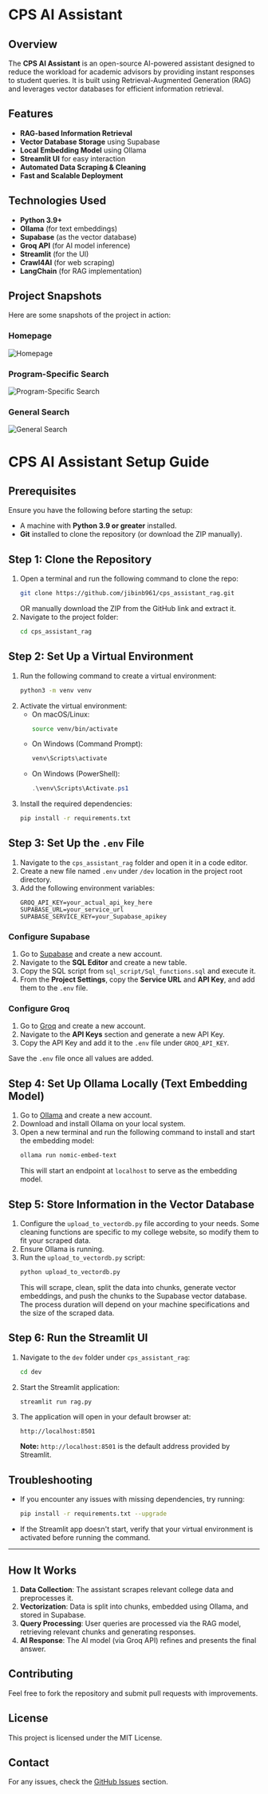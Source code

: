 # CPS AI Assistant

## Overview
The **CPS AI Assistant** is an open-source AI-powered assistant designed to reduce the workload for academic advisors by providing instant responses to student queries. It is built using Retrieval-Augmented Generation (RAG) and leverages vector databases for efficient information retrieval.

## Features
- **RAG-based Information Retrieval**
- **Vector Database Storage** using Supabase
- **Local Embedding Model** using Ollama
- **Streamlit UI** for easy interaction
- **Automated Data Scraping & Cleaning**
- **Fast and Scalable Deployment**

## Technologies Used
- **Python 3.9+**
- **Ollama** (for text embeddings)
- **Supabase** (as the vector database)
- **Groq API** (for AI model inference)
- **Streamlit** (for the UI)
- **Crawl4AI** (for web scraping)
- **LangChain** (for RAG implementation)


## Project Snapshots
Here are some snapshots of the project in action:

### Homepage
![Homepage](snapshots/Homepage.png)

### Program-Specific Search
![Program-Specific Search](snapshots/Program_Specific_Search.png)

### General Search
![General Search](snapshots/General_search.png)

# CPS AI Assistant Setup Guide

## Prerequisites

Ensure you have the following before starting the setup:
- A machine with **Python 3.9 or greater** installed.
- **Git** installed to clone the repository (or download the ZIP manually).

## Step 1: Clone the Repository

1. Open a terminal and run the following command to clone the repo:
   ```bash
   git clone https://github.com/jibinb961/cps_assistant_rag.git
   ```
   OR manually download the ZIP from the GitHub link and extract it.
2. Navigate to the project folder:
   ```bash
   cd cps_assistant_rag
   ```

## Step 2: Set Up a Virtual Environment

1. Run the following command to create a virtual environment:
   ```bash
   python3 -m venv venv
   ```
2. Activate the virtual environment:
   - On macOS/Linux:
     ```bash
     source venv/bin/activate
     ```
   - On Windows (Command Prompt):
     ```cmd
     venv\Scripts\activate
     ```
   - On Windows (PowerShell):
     ```powershell
     .\venv\Scripts\Activate.ps1
     ```
3. Install the required dependencies:
   ```bash
   pip install -r requirements.txt
   ```

## Step 3: Set Up the `.env` File

1. Navigate to the `cps_assistant_rag` folder and open it in a code editor.
2. Create a new file named `.env` under `/dev` location in the project root directory.
3. Add the following environment variables:
   ```env
   GROQ_API_KEY=your_actual_api_key_here
   SUPABASE_URL=your_service_url
   SUPABASE_SERVICE_KEY=your_Supabase_apikey
   ```

### Configure Supabase

1. Go to [Supabase](https://supabase.com) and create a new account.
2. Navigate to the **SQL Editor** and create a new table.
3. Copy the SQL script from `sql_script/Sql_functions.sql` and execute it.
4. From the **Project Settings**, copy the **Service URL** and **API Key**, and add them to the `.env` file.

### Configure Groq

1. Go to [Groq](https://groq.com) and create a new account.
2. Navigate to the **API Keys** section and generate a new API Key.
3. Copy the API Key and add it to the `.env` file under `GROQ_API_KEY`.

Save the `.env` file once all values are added.

## Step 4: Set Up Ollama Locally (Text Embedding Model)

1. Go to [Ollama](https://ollama.com) and create a new account.
2. Download and install Ollama on your local system.
3. Open a new terminal and run the following command to install and start the embedding model:
   ```bash
   ollama run nomic-embed-text
   ```
   This will start an endpoint at `localhost` to serve as the embedding model.

## Step 5: Store Information in the Vector Database

1. Configure the `upload_to_vectordb.py` file according to your needs. Some cleaning functions are specific to my college website, so modify them to fit your scraped data.
2. Ensure Ollama is running.
3. Run the `upload_to_vectordb.py` script:
   ```bash
   python upload_to_vectordb.py
   ```
   This will scrape, clean, split the data into chunks, generate vector embeddings, and push the chunks to the Supabase vector database. The process duration will depend on your machine specifications and the size of the scraped data.

## Step 6: Run the Streamlit UI

1. Navigate to the `dev` folder under `cps_assistant_rag`:
   ```bash
   cd dev
   ```
2. Start the Streamlit application:
   ```bash
   streamlit run rag.py
   ```
3. The application will open in your default browser at:
   ```
   http://localhost:8501
   ```
   **Note:** `http://localhost:8501` is the default address provided by Streamlit.

## Troubleshooting

- If you encounter any issues with missing dependencies, try running:
  ```bash
  pip install -r requirements.txt --upgrade
  ```
- If the Streamlit app doesn't start, verify that your virtual environment is activated before running the command.

---


## How It Works
1. **Data Collection**: The assistant scrapes relevant college data and preprocesses it.
2. **Vectorization**: Data is split into chunks, embedded using Ollama, and stored in Supabase.
3. **Query Processing**: User queries are processed via the RAG model, retrieving relevant chunks and generating responses.
4. **AI Response**: The AI model (via Groq API) refines and presents the final answer.

## Contributing
Feel free to fork the repository and submit pull requests with improvements.

## License
This project is licensed under the MIT License.

## Contact
For any issues, check the [GitHub Issues](https://github.com/jibinb961/cps_assistant_rag/issues) section.









